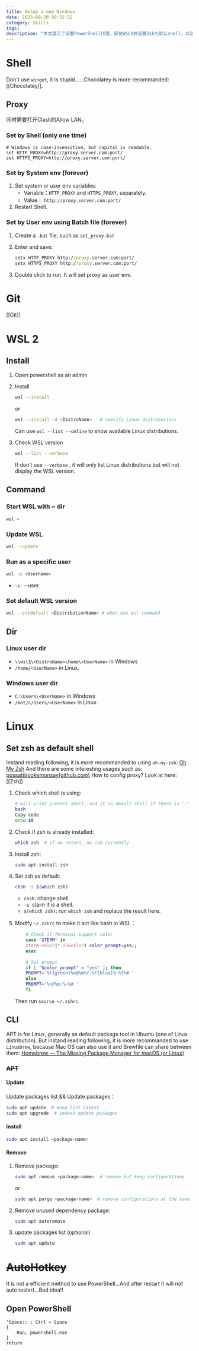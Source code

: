 ```yaml
---
title: Setup a new Windows
date: 2023-09-30 00:31:52
category: Skills
tags:
description: "本文展示了设置PowerShell代理，安装WSL2并设置Zsh为默认shell，以及APT的基本使用。这些可以作为新手设置一台新Windows的基本操作流程。"
---
```


# Shell
Don't use ```winget```, it is stupid......Chocolatey is more recommanded: [[Chocolatey]].
## Proxy
同时需要打开Clash的Allow LAN。
### Set by Shell (only one time)

```shell
# Windows is case-insensitive, but capital is readable.
set HTTP_PROXY=http://proxy.server.com:port/  
set HTTPS_PROXY=http://proxy.server.com:port/
```

### Set by System env (forever)
1. Set system or user env variables:
	- Variable：`HTTP_PROXY` and ```HTTPS_PROXY```, separately.
	- Value： `http://proxy.server.com:port/`
2. Restart Shell.

### Set by User env using Batch file (forever)
1. Create a `.bat` file, such as ```set_proxy.bat```

2. Enter and save:
	```bat
	setx HTTP_PROXY http://proxy.server.com:port/
	setx HTTPS_PROXY http://proxy.server.com:port/
	```

3. Double click to run. It will set proxy as user env.

# Git
[[Git]]

# WSL 2

## Install

1. Open powershell as an admin

2. Install
	```bash
	wsl --install
	```
	or
	```bash
	wsl --install -d <DistroName>	# specify Linux distributions
	```
	Can use ```wsl --list --online``` to show available Linux distributions.

3. Check WSL version
	```bash
	wsl --list --verbose
	```
	If don’t use `--verbose` , it will only list Linux distributions but will not display the WSL version.

## Command
### Start WSL with ~ dir

```bash
wsl ~
```

### Update WSL

```bash
wsl --update
```

### Run as a specific user
```bash
wsl -u <Username>
```
- ```-u```: --user

### Set default WSL version

 ```bash
wsl --setdefault <DistributionName> # when use wsl command
 ```

## Dir

### Linux user dir
- `\\wsl$\<DistroName>\home\<UserName>` in Windows
- ```/home/<UserName>``` in Linux.
### Windows user dir
- `C:\Users\<UserName>` in  Windows
- `/mnt/c/Users/<UserName>` in Linux.

# Linux

## Set zsh as default shell
Instand reading following, it is more recommanded to using ```oh-my-zsh```: [Oh My Zsh](https://ohmyz.sh/)
And there are some interesting usages such as: [possatti/pokemonsay(github.com)](https://github.com/possatti/pokemonsay)
How to config proxy? Look at here: [[Zsh]]

1. Check which shell is using:
	```bash
	# will print present shell, and it is deault shell if there is '-' prefix.
	bash
	Copy code
	echo $0
	```

2. Check if zsh is already installed:
	```bash
	which zsh  # if no return, no zsh currently
	```

3. Install zsh:

	```bash
	sudo apt install zsh
	```

4. Set zsh as default:

	```bash
	chsh -s $(which zsh)
	```
   - ```chsh```: change shell.
   - ```-s```: claim it is a shell.
   - ```$(which zsh)```: run ```which zsh``` and replace the result here.

5. Modify ```~/.zshrc``` to make it act like bash in WSL：

   ```zsh
	   # Check if Terminal support color
	   case "$TERM" in
       xterm-color|*-256color) color_prompt=yes;;
	   esac
	   
	   # Set prompt
	   if [ "$color_prompt" = "yes" ]; then
       PROMPT='%F{green}%n@%m%f:%F{blue}%~%f%# '
	   else
       PROMPT='%n@%m:%~%# '
	   fi
	```

	Then run ```source ~/.zshrc```.

## CLI
APT is for Linux, generally as default package tool in Ubuntu (one of Linux distribution).
But instand reading following, it is more recommanded to use ```Linuxbrew```, because Mac OS can also use it and Brewfile can share between them: [Homebrew — The Missing Package Manager for macOS (or Linux)](https://brew.sh/)

### ~~APT~~
#### Update

Update packages list && Update packages：

```bash
sudo apt update  # keep list latest
sudo apt upgrade  # indeed update packages
```

#### Install

```bash
sudo apt install <package-name>
```

#### Remove

1. Remove package:
	```bash
	sudo apt remove <package-name>  # remove but keep configurations
	```
	or
	```bash
	sudo apt purge <package-name>  # remove configurations at the same time
	```

2. Remove  unused dependency package:

   ```bash
   sudo apt autoremove
   ```

3. update packages list (optional)

   ```bash
   sudo apt update
   ```

   
# ~~AutoHotkey~~
It is not a efficient method to use PowerShell...And after restart it will not auto restart...Bad idea!!
## Open PowerShell
```ahk
^Space:: ; Ctrl + Space
{
    Run, powershell.exe
}
return
```
